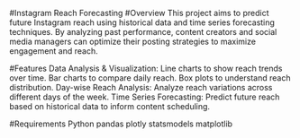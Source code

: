 #Instagram Reach Forecasting
#Overview
This project aims to predict future Instagram reach using historical data and time series forecasting techniques. By analyzing past performance, content creators and social media managers can optimize their posting strategies to maximize engagement and reach.

#Features
Data Analysis & Visualization:
Line charts to show reach trends over time.
Bar charts to compare daily reach.
Box plots to understand reach distribution.
Day-wise Reach Analysis:
Analyze reach variations across different days of the week.
Time Series Forecasting:
Predict future reach based on historical data to inform content scheduling.

#Requirements
Python
pandas
plotly
statsmodels
matplotlib

